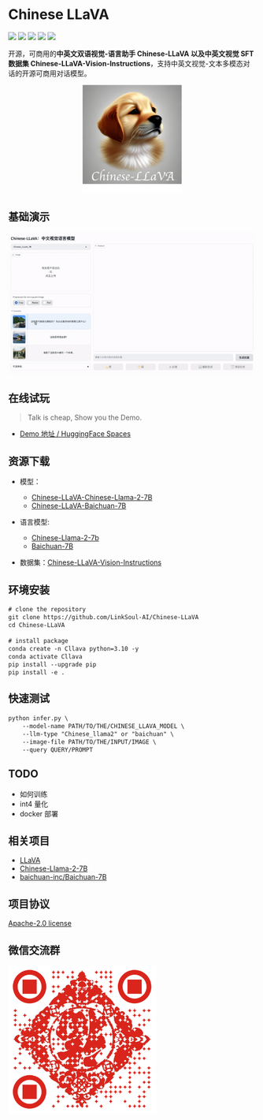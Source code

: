 # Chinese LLaVA

[![](https://img.shields.io/badge/Chinese-LLaVA-blue)](https://huggingface.co/spaces/LinkSoul/Chinese-LLaVA) [![](https://img.shields.io/badge/Commercial-Support-blue)](https://huggingface.co/spaces/LinkSoul/Chinese-LLaVA) [![](https://img.shields.io/badge/License-Apache_v2-blue)](https://github.com/LinkSoul-AI/Chinese-LLaVA/blob/main/LICENSE) [![](https://img.shields.io/badge/HuggingFace-Live_Demo-green)](https://huggingface.co/spaces/LinkSoul/Chinese-LLaVA) [![](https://img.shields.io/badge/Datasets-Chinese_Vision_Instructions-blue)](https://huggingface.co/spaces/LinkSoul/Chinese-LLaVA)

开源，可商用的**中英文双语视觉-语言助手 Chinese-LLaVA 以及中英文视觉 SFT 数据集 Chinese-LLaVA-Vision-Instructions**，支持中英文视觉-文本多模态对话的开源可商用对话模型。

<p align="center">
    <img src=".github/preview.jpg" width="40%">
</p>

## 基础演示

![Base Demo](.github/demo.gif)

## 在线试玩

> Talk is cheap, Show you the Demo.
- [Demo 地址 / HuggingFace Spaces](https://huggingface.co/spaces/LinkSoul/Chinese-LLaVA) 

## 资源下载

- 模型：
  - [Chinese-LLaVA-Chinese-Llama-2-7B](https://huggingface.co/LinkSoul/Chinese-LLaVA-Cllama2)
  - [Chinese-LLaVA-Baichuan-7B](https://huggingface.co/LinkSoul/Chinese-LLaVA-Baichuan)

- 语言模型:
  - [Chinese-Llama-2-7b](https://github.com/LinkSoul-AI/Chinese-Llama-2-7b)
  - [Baichuan-7B](https://huggingface.co/baichuan-inc/Baichuan-7B)

- 数据集：[Chinese-LLaVA-Vision-Instructions](https://huggingface.co/datasets/LinkSoul/Chinese-LLaVA-Vision-Instructions)

## 环境安装
```shell
# clone the repository
git clone https://github.com/LinkSoul-AI/Chinese-LLaVA
cd Chinese-LLaVA

# install package
conda create -n Cllava python=3.10 -y
conda activate Cllava
pip install --upgrade pip
pip install -e .
```

## 快速测试

```shell
python infer.py \
    --model-name PATH/TO/THE/CHINESE_LLAVA_MODEL \
    --llm-type "Chinese_llama2" or "baichuan" \
    --image-file PATH/TO/THE/INPUT/IMAGE \
    --query QUERY/PROMPT
```

## TODO
- 如何训练
- int4 量化
- docker 部署

## 相关项目

- [LLaVA](https://llava-vl.github.io/)
- [Chinese-Llama-2-7B](https://huggingface.co/LinkSoul/Chinese-Llama-2-7b)
- [baichuan-inc/Baichuan-7B](https://huggingface.co/baichuan-inc/Baichuan-7B)


## 项目协议

[Apache-2.0 license](https://github.com/LinkSoul-AI/Chinese-LLaVA/blob/main/LICENSE)

## 微信交流群

<img src=".github/QRcode.jpg" alt="微信交流群" width="300"/>
